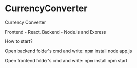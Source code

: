 # CurrencyConverter
Currency Converter 

Frontend - React,
Backend - Node.js and Express

How to start?

Open backend folder's cmd and write:
npm install
node app.js

Open frontend folder's cmd and write:
npm install
npm start


